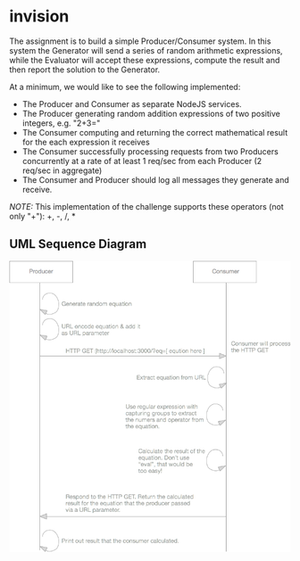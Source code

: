 # invision

The assignment is to build a simple Producer/Consumer system. In this system the Generator will send a series of random arithmetic expressions, while the Evaluator will accept these expressions, compute the result and then report the solution to the Generator. 

At a minimum, we would like to see the following implemented:

* The Producer and Consumer as separate NodeJS services.
* The Producer generating random addition expressions of two positive integers, e.g. "2+3="
* The Consumer computing and returning the correct mathematical result for the each expression it receives
* The Consumer successfully processing requests from two Producers concurrently at a rate of at least 1 req/sec from each Producer (2 req/sec in aggregate)
* The Consumer and Producer should log all messages they generate and receive.

*NOTE:* This implementation of the challenge supports these operators (not only "+"): +, -, /, *

## UML Sequence Diagram 

![](sequence.png?raw=true)

